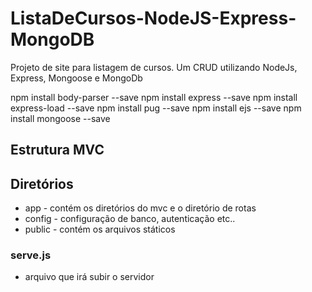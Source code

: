 # ListaDeCursos-NodeJS-Express-MongoDB
Projeto de site para listagem de cursos. Um CRUD utilizando NodeJs, Express, Mongoose e MongoDb

npm install body-parser --save
npm install express --save
npm install express-load --save
npm install pug --save
npm install ejs --save
npm install mongoose --save


## Estrutura MVC

## Diretórios
* app - contém os diretórios do mvc e o diretório de rotas
* config - configuração de banco, autenticação etc..
* public - contém os arquivos státicos


### serve.js
* arquivo que irá subir o servidor
